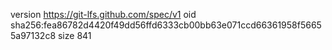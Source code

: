 version https://git-lfs.github.com/spec/v1
oid sha256:fea86782d4420f49dd56ffd6333cb00bb63e071ccd66361958f56655a97132c8
size 841
